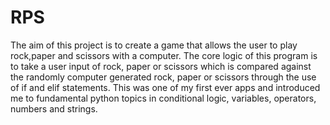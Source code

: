 # RPS
The aim of this project is to create a game that allows the user to play rock,paper and scissors with a computer. The core logic of this program is to take a user input of rock, paper or scissors which is compared against the randomly computer generated rock, paper or scissors through the use of if and elif statements. This was one of my first ever apps and introduced me to  fundamental python topics in conditional logic, variables, operators, numbers and strings.
